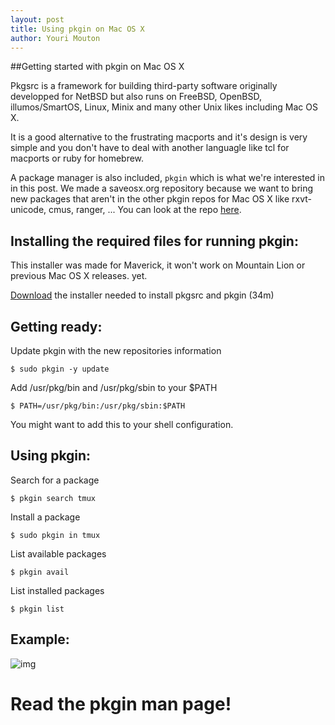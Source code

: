 ```yaml
---
layout: post
title: Using pkgin on Mac OS X
author: Youri Mouton
---
```


##Getting started with pkgin on Mac OS X

Pkgsrc is a framework for building third-party software originally developped for NetBSD but
 also runs on FreeBSD, OpenBSD, illumos/SmartOS, Linux, Minix and many other Unix likes including Mac OS X. 

It is a good alternative to the frustrating macports and it's design is very simple and you 
don't have to deal with another languagle like tcl for macports or ruby for homebrew. 

A package manager is also included, `pkgin` which is what we're interested in in this post. 
We made a saveosx.org repository because we want to bring new packages that aren't in the 
other pkgin repos for Mac OS X like rxvt-unicode, cmus, ranger, ... 
You can look at the repo [here](http://saveosx.org/packages).

## Installing the required files for running pkgin:

This installer was made for Maverick, it won't work on Mountain Lion or previous Mac OS X releases. yet.

[Download](http://saveosx.org/packages/Darwin/bootstrap/bootstrap-x86_64.pkg) the installer needed to install pkgsrc and pkgin (34m)

## Getting ready:     

Update pkgin with the new repositories information     

`$ sudo pkgin -y update`

Add /usr/pkg/bin and /usr/pkg/sbin to your $PATH       

`$ PATH=/usr/pkg/bin:/usr/pkg/sbin:$PATH`     

You might want to add this to your shell configuration.

## Using pkgin:

Search for a package       

`$ pkgin search tmux`      

Install a package       

`$ sudo pkgin in tmux`      

List available packages     

`$ pkgin avail`      

List installed packages      

`$ pkgin list`      

## Example:

![img](http://paste.unixhub.net/index.php/Za2/)

# Read the pkgin man page!     
